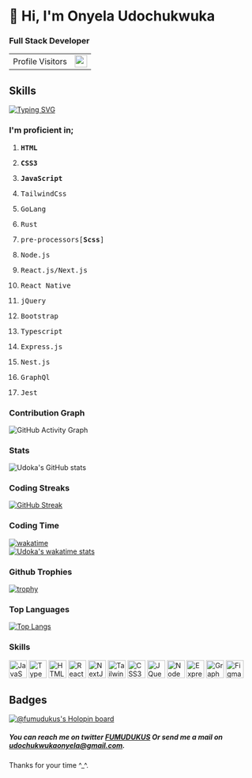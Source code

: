# 👋 Hi, I'm Onyela Udochukwuka

### Full Stack Developer

<table align="center">
  <tr>
    <td>Profile Visitors</td>
<td>
<img src="https://profile-counter.glitch.me/onyelaudochukwuka/count.svg"  height="25" />
    </td> 
  </tr>
</table>

## Skills


[![Typing SVG](https://readme-typing-svg.herokuapp.com?font=Poppins&color=84A59D&size=30&lines=Product+Centric+Full+Stack+Engineer;Open+Sourcer;My+strong+points+are;problem+solving;Critical+thinking;And+I+love+building+stuff)](https://git.io/typing-svg)

### I'm proficient in;

<ol>
 <li><pre><b>HTML</b></pre></li>
 <li><pre><b>CSS3</b></pre></li>
 <li><pre><b>JavaScript</b></pre></li>
  <li><pre>TailwindCss</pre></li>
 <li><pre>GoLang</pre></li>
   <li><pre>Rust</pre></li>
 <li><pre>pre-processors[<b>Scss</b>]</pre></li>
 <li><pre>Node.js</pre></li>
 <li><pre>React.js/Next.js</pre></li>
 <li><pre>React Native</pre></li>
 <li><pre>jQuery</pre></li>
 <li><pre>Bootstrap</pre></li>
 <li><pre>Typescript</pre></li>
  <li><pre>Express.js</pre></li>
  <li><pre>Nest.js</pre></li>
 <li><pre>GraphQl</pre></li>
 <li><pre>Jest</pre></li>
  
  </ol>


### Contribution Graph

![GitHub Activity Graph](https://github-readme-activity-graph.vercel.app/graph?username=Onyelaudochukwuka&theme=github-compact)


### Stats
![Udoka's GitHub stats](https://github-stats-seven-lemon.vercel.app/api?username=Onyelaudochukwuka&count_private=true)

### Coding Streaks

 ​[![​GitHub Streak​](https://github-readme-streak-stats.herokuapp.com/?user=Onyelaudochukwuka&starting_year=2021)](https://github.com/Onyelaudochukwuka)<br>

### Coding Time

[![wakatime](https://wakatime.com/badge/user/3cb90ed5-1bb9-4b97-a943-3c8e85a6dcbb.svg)](https://wakatime.com/@3cb90ed5-1bb9-4b97-a943-3c8e85a6dcbb)
<br />
[![Udoka's wakatime stats](https://github-stats-seven-lemon.vercel.app/api/wakatime?username=udoka)](https://github.com/anuraghazra/github-readme-stats)

### Github Trophies

[![trophy](https://github-trophy-nine.vercel.app/?username=Onyelaudochukwuka&title=Stars,Followers,MultiLanguage,Organizations,Commits,PullRequest,Issues,Stars,Repository)](https://github-trophy-nine.vercel.app/?username=Onyelaudochukwuka)


### Top Languages

[![Top Langs](https://github-stats-seven-lemon.vercel.app/api/top-langs/?username=Onyelaudochukwuka&count-private=true&langs_count=10)](https://github.com/Onyelaudochukwuka)




### Skills

<div align="left">
<a href="https://developer.mozilla.org/en-US/docs/Web/JavaScript" target="_blank" rel="noreferrer"><img src="https://raw.githubusercontent.com/danielcranney/readme-generator/main/public/icons/skills/javascript-colored.svg" width="36" height="36" alt="JavaScript" /></a>
<a href="https://www.typescriptlang.org/" target="_blank" rel="noreferrer"><img src="https://raw.githubusercontent.com/danielcranney/readme-generator/main/public/icons/skills/typescript-colored.svg" width="36" height="36" alt="TypeScript" /></a>
<a href="https://developer.mozilla.org/en-US/docs/Glossary/HTML5" target="_blank" rel="noreferrer"><img src="https://raw.githubusercontent.com/danielcranney/readme-generator/main/public/icons/skills/html5-colored.svg" width="36" height="36" alt="HTML5" /></a>
<a href="https://reactjs.org/" target="_blank" rel="noreferrer"><img src="https://raw.githubusercontent.com/danielcranney/readme-generator/main/public/icons/skills/react-colored.svg" width="36" height="36" alt="React" /></a>
<a href="https://nextjs.org/docs" target="_blank" rel="noreferrer"><img src="https://raw.githubusercontent.com/danielcranney/readme-generator/main/public/icons/skills/nextjs-colored.svg" width="36" height="36" alt="NextJs" /></a>
<a href="https://tailwindcss.com/" target="_blank" rel="noreferrer"><img src="https://raw.githubusercontent.com/danielcranney/readme-generator/main/public/icons/skills/tailwindcss-colored.svg" width="36" height="36" alt="TailwindCSS" /></a>
<a href="https://www.w3.org/TR/CSS/#css" target="_blank" rel="noreferrer"><img src="https://raw.githubusercontent.com/danielcranney/readme-generator/main/public/icons/skills/css3-colored.svg" width="36" height="36" alt="CSS3" /></a>
<a href="https://jquery.com/" target="_blank" rel="noreferrer"><img src="https://raw.githubusercontent.com/danielcranney/readme-generator/main/public/icons/skills/jquery-colored.svg" width="36" height="36" alt="JQuery" /></a>
<a href="https://nodejs.org/en/" target="_blank" rel="noreferrer"><img src="https://raw.githubusercontent.com/danielcranney/readme-generator/main/public/icons/skills/nodejs-colored.svg" width="36" height="36" alt="NodeJS" /></a>
<a href="https://expressjs.com/" target="_blank" rel="noreferrer"><img src="https://raw.githubusercontent.com/danielcranney/readme-generator/main/public/icons/skills/express-colored.svg" width="36" height="36" alt="Express" /></a>
<a href="https://graphql.org/" target="_blank" rel="noreferrer"><img src="https://raw.githubusercontent.com/danielcranney/readme-generator/main/public/icons/skills/graphql-colored.svg" width="36" height="36" alt="GraphQL" /></a>
<a href="https://www.figma.com/" target="_blank" rel="noreferrer"><img src="https://raw.githubusercontent.com/danielcranney/readme-generator/main/public/icons/skills/figma-colored.svg" width="36" height="36" alt="Figma" /></a>
</div>

## Badges

[![@fumudukus's Holopin board](https://holopin.me/fumudukus)](https://holopin.io/@fumudukus)

##### You can reach me on twitter [FUMUDUKUS](https://twitter.com/FUMUDUKUS) Or send me a mail on <a href="udochukwukaonyela@gmail.com">udochukwukaonyela@gmail.com</a>.
Thanks for your time ^_^.

<!---
Onyelaudochukwuka/Onyelaudochukwuka is a ✨ special ✨ repository because its `README.md` (this file) appears on your GitHub profile.
You can click the Preview link to take a look at your changes.
--->
